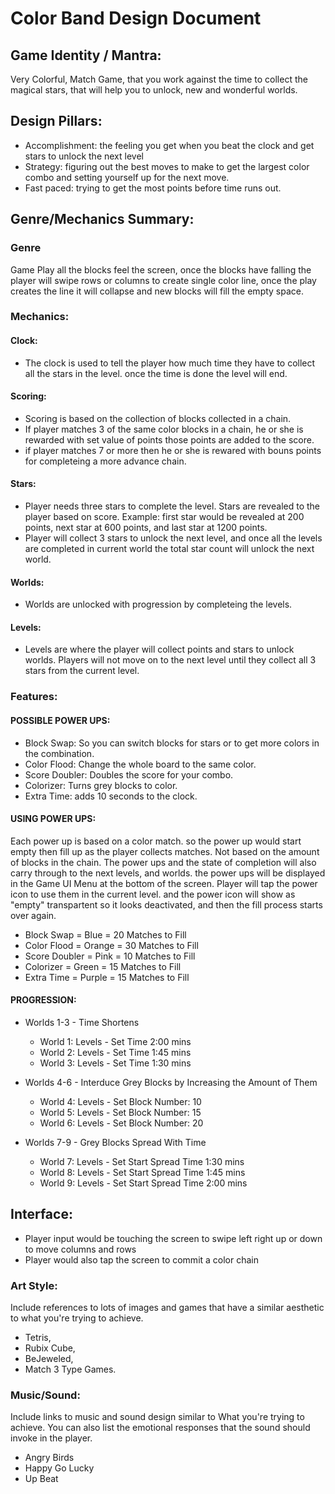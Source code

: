 # Color Band Design Document

## Game Identity / Mantra: 
Very Colorful, Match Game, that you work against the time to collect the magical stars, that will help you to unlock, new and wonderful worlds. 

## Design Pillars:
- Accomplishment: the feeling you get when you beat the clock and get stars to unlock the next level
- Strategy: figuring out the best moves to make to get the largest color combo and setting yourself up for the next move.  
- Fast paced: trying to get the most points before time runs out. 

## Genre/Mechanics Summary:

### Genre

Game Play all the blocks feel the screen, once the blocks have falling the player will swipe rows or columns to create single color line, once the play creates the line it will collapse and new blocks will fill the empty space.

### Mechanics:

#### Clock:
- The clock is used to tell the player how much time they have to collect all the stars in the level. once the time is done the level     will end.
#### Scoring:
- Scoring is based on the collection of blocks collected in a chain.
- If player matches 3 of the same color blocks in a chain, he or she is rewarded with set value of points those points are added to the score.
- if player matches 7 or more then he or she is rewared with bouns points for completeing a more advance chain. 

#### Stars:
- Player needs three stars to complete the level. Stars are revealed to the player based on score. Example: first star would be revealed   at 200 points, next star at 600 points, and last star at 1200 points. 
- Player will collect 3 stars to unlock the next level, and once all the levels are completed in current world the total star count will   unlock the next world.
#### Worlds:
- Worlds are unlocked with progression by completeing the levels.

#### Levels:
- Levels are where the player will collect points and stars to unlock worlds. Players will not move on to the next level until they       collect all 3 stars from the current level.

### Features: 

#### POSSIBLE POWER UPS:
- Block Swap: So you can switch blocks for stars or to get more colors in the combination.
- Color Flood: Change the whole board to the same color. 
- Score Doubler: Doubles the score for your combo.
- Colorizer: Turns grey blocks to color.
- Extra Time: adds 10 seconds to the clock.

#### USING POWER UPS:

Each power up is based on a color match. so the power up would start empty then fill up as the player collects matches. Not based on     the amount of blocks in the chain. The power ups and the state of completion will also carry through to the next levels, and worlds.     the power ups will be displayed in the Game UI Menu at the bottom of the screen. Player will tap the power icon to use them in the       current level. and the power icon will show as "empty" transpartent so it looks deactivated, and then the fill process starts over       again.

  - Block Swap = Blue = 20 Matches to Fill
  - Color Flood = Orange = 30 Matches to Fill
  - Score Doubler = Pink = 10 Matches to Fill
  - Colorizer = Green = 15 Matches to Fill
  - Extra Time = Purple = 15 Matches to Fill
  
  
#### PROGRESSION:

- Worlds 1-3 - Time Shortens
  - World 1: Levels - Set Time 2:00 mins
  - World 2: Levels - Set Time 1:45 mins
  - World 3: Levels - Set Time 1:30 mins
  
- Worlds 4-6 - Interduce Grey Blocks by Increasing the Amount of Them
  - World 4: Levels - Set Block Number: 10
  - World 5: Levels - Set Block Number: 15
  - World 6: Levels - Set Block Number: 20
  
- Worlds 7-9 - Grey Blocks Spread With Time
  - World 7: Levels - Set Start Spread Time 1:30 mins
  - World 8: Levels - Set Start Spread Time 1:45 mins
  - World 9: Levels - Set Start Spread Time 2:00 mins
  
## Interface: 
- Player input would be touching the screen to swipe left right up or down to move columns and rows
- Player would also tap the screen to commit a color chain 

### Art Style: 
Include references to lots of images and games that have a similar aesthetic to what you're trying to achieve. 

- Tetris, 
- Rubix Cube, 
- BeJeweled, 
- Match 3 Type Games.

### Music/Sound: 
Include links to music and sound design similar to What you're trying to achieve. You can also list the emotional responses that the sound should invoke in the player.

- Angry Birds
- Happy Go Lucky
- Up Beat
